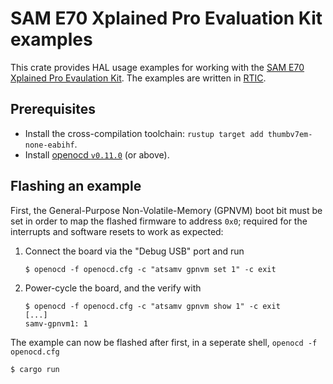 # SAM E70 Xplained Pro Evaluation Kit examples

This crate provides HAL usage examples for working with the [SAM E70 Xplained Pro Evaulation Kit](https://www.microchip.com/en-us/development-tool/DM320113).
The examples are written in [RTIC](https://rtic.rs).

## Prerequisites
* Install the cross-compilation toolchain: `rustup target add thumbv7em-none-eabihf`.
* Install [openocd `v0.11.0`](https://openocd.org/openocd-0-11-0-released.html) (or above).

## Flashing an example
First, the General-Purpose Non-Volatile-Memory (GPNVM) boot bit must be set in order to map the flashed firmware to address `0x0`;
required for the interrupts and software resets to work as expected:
1. Connect the board via the "Debug USB" port and run
   ```shell
   $ openocd -f openocd.cfg -c "atsamv gpnvm set 1" -c exit
   ```
2. Power-cycle the board, and the verify with
   ```shell
   $ openocd -f openocd.cfg -c "atsamv gpnvm show 1" -c exit
   [...]
   samv-gpnvm1: 1
   ```

The example can now be flashed after first, in a seperate shell, `openocd -f openocd.cfg`
```shell
$ cargo run
```
